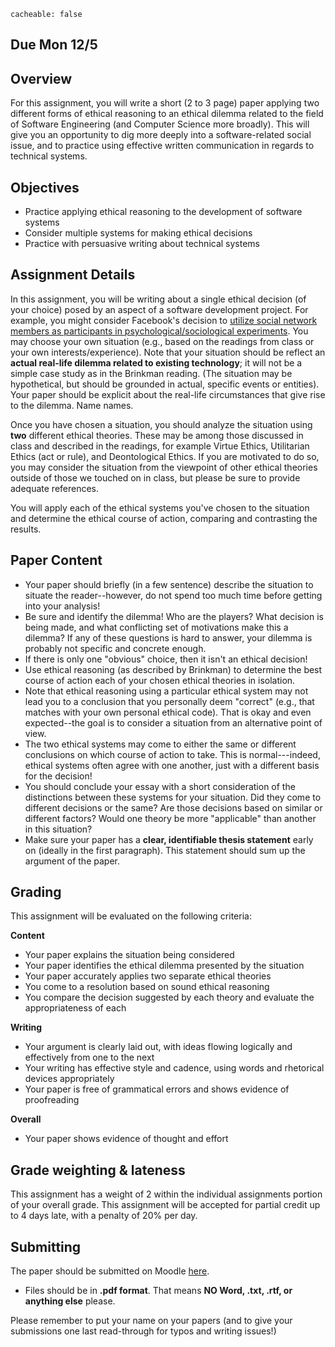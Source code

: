 ```
cacheable: false
```
## **Due  Mon 12/5**

## Overview

For this assignment, you will write a short (2 to 3 page) paper applying two different forms of ethical reasoning to an ethical dilemma related to the field of Software Engineering (and Computer Science more broadly). This will give you an opportunity to dig more deeply into a software-related social issue, and to practice using effective written communication in regards to technical systems.

## Objectives

* Practice applying ethical reasoning to the development of software systems
* Consider multiple systems for making ethical decisions
* Practice with persuasive writing about technical systems

## Assignment Details

In this assignment, you will be writing about a single ethical decision (of your choice) posed by an aspect of a software development project. For example, you might consider Facebook's decision to [utilize social network members as participants in psychological/sociological experiments](http://www.wsj.com/articles/furor-erupts-over-facebook-experiment-on-users-1404085840). You may choose your own situation (e.g., based on the readings from class or your own interests/experience). Note that your situation should be reflect an **actual real-life dilemma related to existing technology**; it will not be a simple case study as in the Brinkman reading. (The situation may be hypothetical, but should be grounded in actual, specific events or entities). Your paper should be explicit about the real-life circumstances that give rise to the dilemma. Name names.

Once you have chosen a situation, you should analyze the situation using **two** different ethical theories. These may be among those discussed in class and described in the readings, for example Virtue Ethics, Utilitarian Ethics (act or rule), and Deontological Ethics. If you are motivated to do so, you may consider the situation from the viewpoint of other ethical theories outside of those we touched on in class, but please be sure to provide adequate references.

You will apply each of the ethical systems you've chosen to the situation and determine the ethical course of action, comparing and contrasting the results.

## Paper Content

* Your paper should briefly (in a few sentence) describe the situation to situate the reader--however, do not spend too much time before getting into your analysis!
* Be sure and identify the dilemma! Who are the players? What decision is being made, and what conflicting set of motivations make this a dilemma? If any of these questions is hard to answer, your dilemma is probably not specific and concrete enough.
* If there is only one "obvious" choice, then it isn't an ethical decision!
* Use ethical reasoning (as described by Brinkman) to determine the best course of action each of your chosen ethical theories in isolation.
* Note that ethical reasoning using a particular ethical system may not lead you to a conclusion that you personally deem "correct" (e.g., that matches with your own personal ethical code). That is okay and even expected--the goal is to consider a situation from an alternative point of view.
* The two ethical systems may come to either the same or different conclusions on which course of action to take. This is normal---indeed, ethical systems often agree with one another, just with a different basis for the decision!
* You should conclude your essay with a short consideration of the distinctions between these systems for your situation. Did they come to different decisions or the same? Are those decisions based on similar or different factors? Would one theory be more "applicable" than another in this situation?
* Make sure your paper has a **clear, identifiable thesis statement** early on (ideally in the first paragraph). This statement should sum up the argument of the paper.

## Grading

This assignment will be evaluated on the following criteria:

**Content**
* Your paper explains the situation being considered
* Your paper identifies the ethical dilemma presented by the situation
* Your paper accurately applies two separate ethical theories
* You come to a resolution based on sound ethical reasoning
* You compare the decision suggested by each theory and evaluate the appropriateness of each

**Writing**
* Your argument is clearly laid out, with ideas flowing logically and effectively from one to the next
* Your writing has effective style and cadence, using words and rhetorical devices appropriately
* Your paper is free of grammatical errors and shows evidence of proofreading

**Overall**
* Your paper shows evidence of thought and effort

## Grade weighting & lateness

This assignment has a weight of 2 within the individual assignments portion of your overall grade. This assignment will be accepted for partial credit up to 4 days late, with a penalty of 20% per day.

## Submitting

The paper should be submitted on Moodle [here](https://moodle.pugetsound.edu/moodle/mod/assign/view.php?id=336600).

* Files should be in **.pdf format**. That means **NO Word, .txt, .rtf, or anything else** please.

Please remember to put your name on your papers (and to give your submissions one last read-through for typos and writing issues!)
